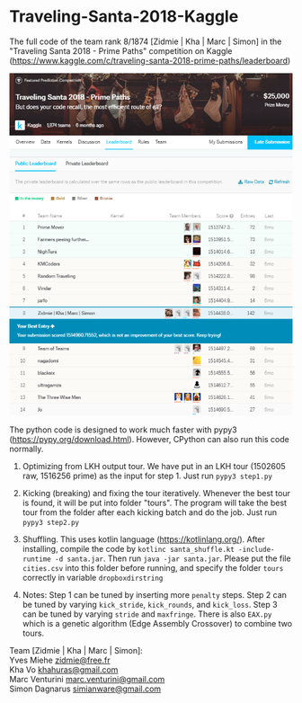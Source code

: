 # Traveling-Santa-2018-Kaggle
The full code of the team rank 8/1874 [Zidmie | Kha | Marc | Simon] in the "Traveling Santa 2018 - Prime Paths" competition on Kaggle (https://www.kaggle.com/c/traveling-santa-2018-prime-paths/leaderboard)

![Final Leaderboard](https://github.com/voanhkha/Traveling-Santa-2018-Kaggle/blob/master/Traveling_Santa.png)

The python code is designed to work much faster with pypy3 (https://pypy.org/download.html). However, CPython can also run this code normally.  
1. Optimizing from LKH output tour. We have put in an LKH tour (1502605 raw, 1516256 prime) as the input for step 1. Just run
`pypy3 step1.py` 

2. Kicking (breaking) and fixing the tour iteratively. Whenever the best tour is found, it will be put into folder "tours". The program will take the best tour from the folder after each kicking batch and do the job. Just run
`pypy3 step2.py`  

3. Shuffling. This uses kotlin language (https://kotlinlang.org/). After installing, compile the code by
`kotlinc santa_shuffle.kt -include-runtime -d santa.jar`. Then run `java -jar santa.jar`. Please put the file `cities.csv` into this folder before running, and specify the folder `tours` correctly in variable `dropboxdirstring`

4. Notes: Step 1 can be tuned by inserting more `penalty` steps. Step 2 can be tuned by varying `kick_stride`, `kick_rounds`, and `kick_loss`. Step 3 can be tuned by varying `stride` and `maxfringe`. There is also `EAX.py` which is a genetic algorithm (Edge Assembly Crossover) to combine two tours. 

Team [Zidmie | Kha | Marc | Simon]:  
Yves Miehe <zidmie@free.fr>  
Kha Vo <khahuras@gmail.com>  
Marc Venturini <marc.venturini@gmail.com>  
Simon Dagnarus <simianware@gmail.com>  
